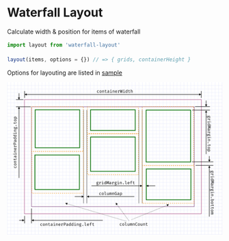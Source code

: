 # Waterfall Layout

Calculate width &amp; position for items of waterfall

```js
import layout from 'waterfall-layout'

layout(items, options = {}) // => { grids, containerHeight }
```

Options for layouting are listed in [sample](example/index.js#L5-L22)

![Diagram-of-options](assets/Diagram-of-options.jpg)
